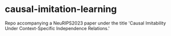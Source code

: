# causal-imitation-learning
Repo accompanying a NeuRIPS2023 paper under the title 'Causal Imitability Under Context-Specific Independence Relations.'

